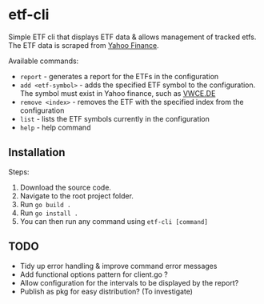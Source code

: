 # etf-cli

Simple ETF cli that displays ETF data & allows management of tracked etfs.
The ETF data is scraped from [Yahoo Finance](https://finance.yahoo.com/).

Available commands:

- `report` - generates a report for the ETFs in the configuration
- `add <etf-symbol>` - adds the specified ETF symbol to the configuration. The symbol must exist in Yahoo finance, such as [VWCE.DE](https://finance.yahoo.com/quote/VWCE.DE/)
- `remove <index>` - removes the ETF with the specified index from the configuration
- `list` - lists the ETF symbols currently in the configuration
- `help` - help command

## Installation

Steps:

1. Download the source code.
2. Navigate to the root project folder.
3. Run `go build .`
4. Run `go install .`
5. You can then run any command using `etf-cli [command]`

## TODO
- Tidy up error handling & improve command error messages
- Add functional options pattern for client.go ?
- Allow configuration for the intervals to be displayed by the report?
- Publish as pkg for easy distribution? (To investigate)
